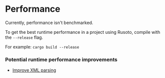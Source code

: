 # Performance

Currently, performance isn't benchmarked.

To get the best runtime performance in a project using Rusoto, compile with the `--release` flag.  

For example: `cargo build --release`

### Potential runtime performance improvements

* [Improve XML parsing](https://github.com/rusoto/rusoto/issues/362)
